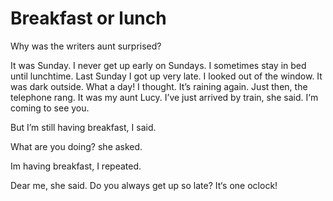 # Breakfast or lunch

Why was the writers aunt surprised?

It was Sunday. I never get up early on Sundays. I sometimes stay in bed until lunchtime. Last Sunday I got up very late. I looked out of the window. It was dark outside. What a day! I thought. It’s raining again. Just then, the telephone rang. It was my aunt Lucy. I’ve just arrived by train, she said. I‘m coming to see you.

But I’m still having breakfast, I said.

What are you doing? she asked.

Im having breakfast, I repeated.

Dear me, she said. Do you always get up so late? It‘s one oclock!
